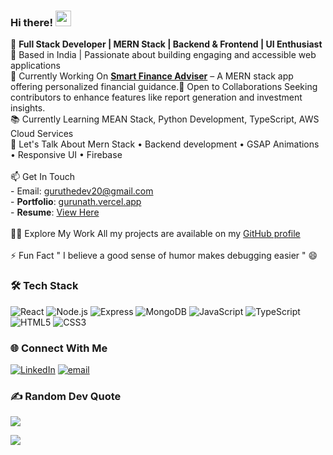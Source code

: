 ###  Hi there! <img src="https://emojis.slackmojis.com/emojis/images/1536351075/4594/blob-wave.gif" width="25"/>

🎯 **Full Stack Developer | MERN Stack | Backend & Frontend | UI Enthusiast**  
📍 Based in India | Passionate about building engaging and accessible web applications
<br>💼 Currently Working On **[Smart Finance Adviser](https://github.com/Gurunath-S/Personal-Finance-App)** – A MERN stack app offering personalized financial guidance.🤝 Open to Collaborations Seeking contributors to enhance features like report generation and investment insights.<br>📚 Currently Learning MEAN Stack, Python Development, TypeScript, AWS Cloud Services<br>💬 Let's Talk About Mern Stack • Backend development • GSAP Animations • Responsive UI • Firebase<br><br>📫 Get In Touch<br>- Email: guruthedev20@gmail.com  <br>- **Portfolio**: [gurunath.vercel.app](https://gurunath.vercel.app)  <br>- **Resume**: [View Here](https://gurunath.vercel.app/resume)  <br><br>🧑‍💻 Explore My Work All my projects are available on my [GitHub profile](https://github.com/Gurunath-S)<br><br>⚡ Fun Fact " I believe a good sense of humor makes debugging easier " 😄<br>

### 🛠️ Tech Stack

![React](https://img.shields.io/badge/-React-61DAFB?logo=react&logoColor=white)
![Node.js](https://img.shields.io/badge/-Node.js-339933?logo=node.js&logoColor=white)
![Express](https://img.shields.io/badge/-Express-000000?logo=express&logoColor=white)
![MongoDB](https://img.shields.io/badge/-MongoDB-47A248?logo=mongodb&logoColor=white)
![JavaScript](https://img.shields.io/badge/-JavaScript-F7DF1E?logo=javascript&logoColor=black)
![TypeScript](https://img.shields.io/badge/-TypeScript-3178C6?logo=typescript&logoColor=white)
![HTML5](https://img.shields.io/badge/-HTML5-E34F26?logo=html5&logoColor=white)
![CSS3](https://img.shields.io/badge/-CSS3-1572B6?logo=css3&logoColor=white)

### 🌐 Connect With Me
[![LinkedIn](https://img.shields.io/badge/LinkedIn-%230077B5.svg?logo=linkedin&logoColor=white)](https://linkedin.com/in/gurunath-s-85129a217) [![email](https://img.shields.io/badge/Email-D14836?logo=gmail&logoColor=white)](mailto:guruthedev20@gmail.com)

### ✍️ Random Dev Quote
![](https://quotes-github-readme.vercel.app/api?type=horizontal&theme=radical)

[![](https://visitcount.itsvg.in/api?id=Gurunath-S&icon=5&color=4)](https://visitcount.itsvg.in)
